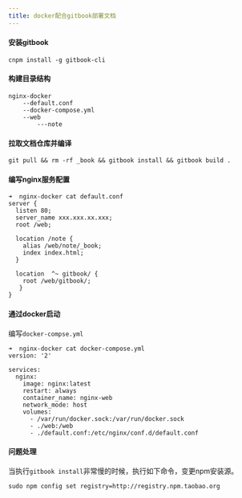 ```yaml
---
title: docker配合gitbook部署文档
---
```


#### 安装gitbook
```
cnpm install -g gitbook-cli
```

#### 构建目录结构
```
nginx-docker
    --default.conf
    --docker-compose.yml
    --web
        ---note
```
#### 拉取文档仓库并编译
```
git pull && rm -rf _book && gitbook install && gitbook build .
```
#### 编写nginx服务配置
```
➜  nginx-docker cat default.conf 
server {
  listen 80;
  server_name xxx.xxx.xx.xxx;
  root /web;

  location /note {
    alias /web/note/_book;
    index index.html;
  }

  location  ^~ gitbook/ {
    root /web/gitbook/;
   }
}
```
#### 通过docker启动
编写`docker-compse.yml`
```
➜  nginx-docker cat docker-compose.yml 
version: '2'

services:
  nginx:
    image: nginx:latest
    restart: always
    container_name: nginx-web
    network_mode: host
    volumes:
      - /var/run/docker.sock:/var/run/docker.sock
      - ./web:/web
      - ./default.conf:/etc/nginx/conf.d/default.conf
```

#### 问题处理
当执行`gitbook install`非常慢的时候，执行如下命令，变更npm安装源。
```
sudo npm config set registry=http://registry.npm.taobao.org
```
